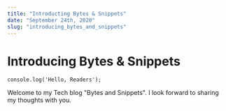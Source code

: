 ```yaml
---
title: "Introducting Bytes & Snippets"
date: "September 24th, 2020"
slug: "introducing_bytes_and_snippets"
---
```


# Introducing Bytes & Snippets

```
console.log('Hello, Readers');
```

Welcome to my Tech blog "Bytes and Snippets".
I look forward to sharing my thoughts with you.

<!-- Each markdown file will be nested in a standardized class -->

<!-- Blog topics:
 How I built my portfolio
 Magic Markdown
 Mental Health and Programming
 From Lone Ranger to Team Player
 A Tool is a Tool
 Being vulnerable to write better code
 Being a Socially Conscious Coder
 How to Take a break (seriously)
 Cultivating Creativity
 Building a dynamic svelte form component
 How to UI, without knowing UI (expertise)
 How to helpfully help others
 Coding during Covid
 How to build a Side Project Team
  -->
